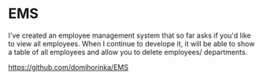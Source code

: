 # EMS

I've created an employee management system that so far asks if you'd like to view all employees. When I continue to develope it, it will be able to show a table of all employees and allow you to delete employees/ departments.

https://github.com/domihorinka/EMS
